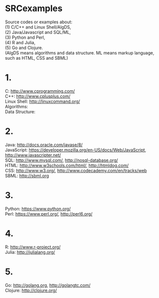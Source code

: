 # SRCexamples
Source codes or  examples about:                       
(1) C/C++ and Linux Shell/AlgDS,                       
(2) Java/Javascript and SQL/ML,                                     
(3) Python and Perl,                                
(4) R and Julia,                                
(5) Go and Clojure.                                    
(AlgDS means algorithms and data structure. ML means markup language, such as HTML, CSS and SBML)
                                              
                                              
 # 1.                          
 C: http://www.cprogramming.com/                               
 C++: http://www.cplusplus.com/                                
 Linux Shell: http://linuxcommand.org/                     
 Algorithms:         
 Data Structure:
                                                            
  # 2.                                                               
  Java: http://docs.oracle.com/javase/8/                                          
  JavaScript: https://developer.mozilla.org/en-US/docs/Web/JavaScript,  http://www.javascripter.net/                  
  SQL: http://www.mysql.com/, http://nosql-database.org/                                  
  HTML: http://www.w3schools.com/html/, http://htmldog.com/                  
  CSS:  http://www.w3.org/,  http://www.codecademy.com/en/tracks/web         
  SBML: http://sbml.org                    
                                       
  # 3.                         
  Python: https://www.python.org/                      
  Perl: https://www.perl.org/,  http://perl6.org/                      
                                  
  # 4.                           
  R: http://www.r-project.org/                       
  Julia: http://julialang.org/               
                                       
  # 5.                    
  Go: http://golang.org, http://golangtc.com/                                             
  Clojure: http://clojure.org/     
                                                                                     
  
  
 
